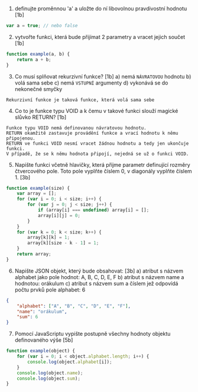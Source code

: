 1) definujte proměnnou 'a' a uložte do ní libovolnou pravdivostní hodnotu [1b]

```javascript
var a = true; // nebo false
```

2) vytvořte funkci, která bude přijímat 2 parametry a vracet jejich součet [1b]

```javascript
function example(a, b) {
    return a + b;
}
```

3) Co musí splňovat rekurzivní funkce? [1b]
    a) nemá `NÁVRATOVOU` hodnotu
    b) volá sama sebe
    c) nemá `VSTUPNÍ` argumenty
    d) vykonává se do nekonečné smyčky
    
```
Rekurzivní funkce je taková funkce, která volá sama sebe
```

4) Co to je funkce typu VOID a k čemu v takové funkci slouží magické slůvko RETURN? [1b]
```
Funkce typu VOID nemá definovanou návratovou hodnotu.
RETURN okamžitě zastavuje provádění funkce a vrací hodnotu k němu připojenou.
RETURN ve funkci VOID nesmí vracet žádnou hodnotu a tedy jen ukončuje funkci.
V případě, že se k němu hodnota připojí, nejedná se už o funkci VOID. 
```

5) Napište funkci včetně hlavičky, která přijme parametr definující rozměry čtvercového pole. Toto pole vyplňte číslem 0,
v diagonály vyplňte číslem 1. [3b]

```javascript
function example(size) {
	var array = [];
	for (var i = 0; i < size; i++) {
		for (var j = 0; j < size; j++) {
			if (array[i] === undefined) array[i] = [];
			array[i][j] = 0;
		}
	}
	for (var k = 0; k < size; k++) {
		array[k][k] = 1;
		array[k][size - k - 1] = 1;
	}
	return array;
}
```

6) Napište JSON objekt, který bude obsahovat: [3b]
 a) atribut s názvem alphabet jako pole hodnot: A, B, C, D, E, F
 b) atribut s názvem name a hodnotou: orákulum
 c) atribut s názvem sum a číslem jež odpovídá počtu prvků pole alphabet: 6

```json
{
    "alphabet": ["A", "B", "C", "D", "E", "F"],
    "name": "orákulum",
    "sum": 6
}
```

7) Pomocí JavaScriptu vypište postupně všechny hodnoty objektu definovaného výše [5b]
```javascript
function example(object) {
	for (var i = 0; i < object.alphabet.length; i++) {
		console.log(object.alphabet[i]);
	}
	console.log(object.name);
	console.log(object.sum);
}
```